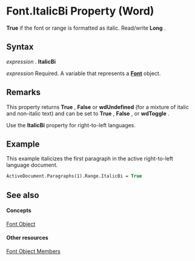 
# Font.ItalicBi Property (Word)

 **True** if the font or range is formatted as italic. Read/write **Long** .


## Syntax

 _expression_ . **ItalicBi**

 _expression_ Required. A variable that represents a **[Font](bc97f4df-fc81-d6c8-e99a-d50dc793b7ae.md)** object.


## Remarks

This property returns  **True** , **False** or **wdUndefined** (for a mixture of italic and non-italic text) and can be set to **True** , **False** , or **wdToggle** .

Use the  **ItalicBi** property for right-to-left languages.


## Example

This example italicizes the first paragraph in the active right-to-left language document.


```vb
ActiveDocument.Paragraphs(1).Range.ItalicBi = True
```


## See also


#### Concepts


[Font Object](bc97f4df-fc81-d6c8-e99a-d50dc793b7ae.md)
#### Other resources


[Font Object Members](04a3c706-4062-09bc-70d9-cef3748a7d57.md)
